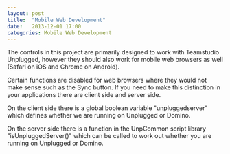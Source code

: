 ```yaml
---
layout: post
title:  "Mobile Web Development"
date:   2013-12-01 17:00
categories: Mobile Web Development
---
```


The controls in this project are primarily designed to work with Teamstudio Unplugged, however they should also work for mobile web browsers as well (Safari on iOS and Chrome on Android). 

Certain functions are disabled for web browsers where they would not make sense such as the Sync button. If you need to make this distinction in your applications there are client side and server side.

On the client side there is a global boolean variable "unpluggedserver" which defines whether we are running on Unplugged or Domino.

On the server side there is a function in the UnpCommon script library "isUnpluggedServer()" which can be called to work out whether you are running on Unplugged or Domino.